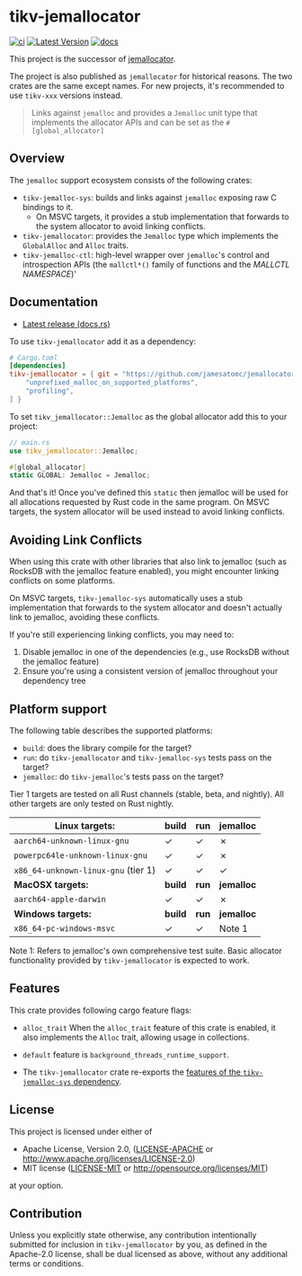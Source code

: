 # tikv-jemallocator

[![ci]][github actions] [![Latest Version]][crates.io] [![docs]][docs.rs]

This project is the successor of [jemallocator](https://github.com/gnzlbg/jemallocator).

The project is also published as `jemallocator` for historical reasons. The two crates are the same except names. For new projects, it's recommended to use `tikv-xxx` versions instead.

> Links against `jemalloc` and provides a `Jemalloc` unit type that implements
> the allocator APIs and can be set as the `#[global_allocator]`

## Overview

The `jemalloc` support ecosystem consists of the following crates:

* `tikv-jemalloc-sys`: builds and links against `jemalloc` exposing raw C bindings to it.
  * On MSVC targets, it provides a stub implementation that forwards to the system allocator to avoid linking conflicts.
* `tikv-jemallocator`: provides the `Jemalloc` type which implements the
  `GlobalAlloc` and `Alloc` traits. 
* `tikv-jemalloc-ctl`: high-level wrapper over `jemalloc`'s control and introspection
  APIs (the `mallctl*()` family of functions and the _MALLCTL NAMESPACE_)'

## Documentation

* [Latest release (docs.rs)][docs.rs]

To use `tikv-jemallocator` add it as a dependency:

```toml
# Cargo.toml
[dependencies]
tikv-jemallocator = { git = "https://github.com/jamesatomc/jemallocator.git", features = [
    "unprefixed_malloc_on_supported_platforms",
    "profiling",
] }
```

To set `tikv_jemallocator::Jemalloc` as the global allocator add this to your project:

```rust
// main.rs
use tikv_jemallocator::Jemalloc;

#[global_allocator]
static GLOBAL: Jemalloc = Jemalloc;
```

And that's it! Once you've defined this `static` then jemalloc will be used for
all allocations requested by Rust code in the same program. On MSVC targets, the system allocator will be used instead to avoid linking conflicts.

## Avoiding Link Conflicts

When using this crate with other libraries that also link to jemalloc (such as RocksDB with the jemalloc feature enabled), you might encounter linking conflicts on some platforms. 

On MSVC targets, `tikv-jemalloc-sys` automatically uses a stub implementation that forwards to the system allocator and doesn't actually link to jemalloc, avoiding these conflicts.

If you're still experiencing linking conflicts, you may need to:
1. Disable jemalloc in one of the dependencies (e.g., use RocksDB without the jemalloc feature)
2. Ensure you're using a consistent version of jemalloc throughout your dependency tree

## Platform support

The following table describes the supported platforms: 

* `build`: does the library compile for the target?
* `run`: do `tikv-jemallocator` and `tikv-jemalloc-sys` tests pass on the target?
* `jemalloc`: do `tikv-jemalloc`'s tests pass on the target?

Tier 1 targets are tested on all Rust channels (stable, beta, and nightly). All
other targets are only tested on Rust nightly.

| Linux targets:                      | build     | run     | jemalloc     |
|-------------------------------------|-----------|---------|--------------|
| `aarch64-unknown-linux-gnu`         | ✓         | ✓       | ✗            |
| `powerpc64le-unknown-linux-gnu`     | ✓         | ✓       | ✗            |
| `x86_64-unknown-linux-gnu` (tier 1) | ✓         | ✓       | ✓            |
| **MacOSX targets:**                 | **build** | **run** | **jemalloc** |
| `aarch64-apple-darwin`              | ✓         | ✓       | ✗            |
| **Windows targets:**                | **build** | **run** | **jemalloc** |
| `x86_64-pc-windows-msvc`            | ✓         | ✓       | Note 1       |

Note 1: Refers to jemalloc's own comprehensive test suite. Basic allocator functionality provided by `tikv-jemallocator` is expected to work.

## Features

This crate provides following cargo feature flags:

* `alloc_trait` When the `alloc_trait` feature of this crate is enabled, it also implements the `Alloc` trait, allowing usage in collections.

* `default` feature is `background_threads_runtime_support`.

* The `tikv-jemallocator` crate re-exports the [features of the `tikv-jemalloc-sys`
dependency](https://github.com/tikv/jemallocator/blob/master/jemalloc-sys/README.md#features).

## License

This project is licensed under either of

 * Apache License, Version 2.0, ([LICENSE-APACHE](LICENSE-APACHE) or
   http://www.apache.org/licenses/LICENSE-2.0)
 * MIT license ([LICENSE-MIT](LICENSE-MIT) or
   http://opensource.org/licenses/MIT)

at your option.

## Contribution

Unless you explicitly state otherwise, any contribution intentionally submitted
for inclusion in `tikv-jemallocator` by you, as defined in the Apache-2.0 license,
shall be dual licensed as above, without any additional terms or conditions.

[Latest Version]: https://img.shields.io/crates/v/tikv-jemallocator.svg
[crates.io]: https://crates.io/crates/tikv-jemallocator
[docs]: https://docs.rs/tikv-jemallocator/badge.svg
[docs.rs]: https://docs.rs/tikv-jemallocator/
[ci]: https://github.com/tikv/jemallocator/actions/workflows/main.yml/badge.svg
[github actions]: https://github.com/tikv/jemallocator/actions
